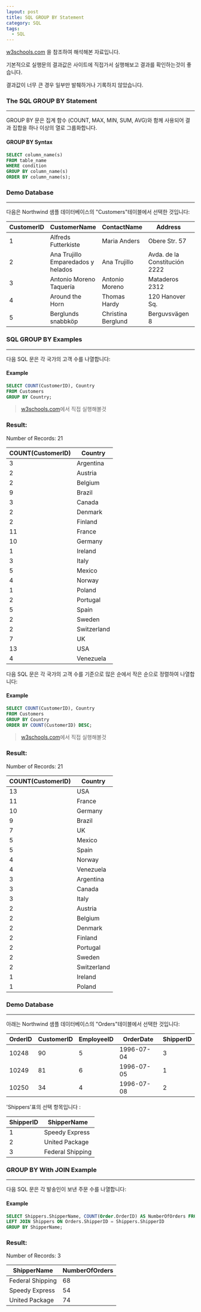 ```yaml
---
layout: post
title: SQL GROUP BY Statement
category: SQL
tags:
  - SQL
---
```




[w3schools.com](www.w3schools.com/sql) 을 참조하여 해석해본 자료입니다.

기본적으로 실행문의 결과값은 사이트에 직접가서 실행해보고 결과를 확인하는것이 좋습니다.

결과값이 너무 큰 경우 일부만 발췌하거나 기록하지 않았습니다.





### The SQL GROUP BY Statement

---

GROUP BY 문은 집계 함수 (COUNT, MAX, MIN, SUM, AVG)와 함께 사용되어 결과 집합을 하나 이상의 열로 그룹화합니다.



#### GROUP BY Syntax

```sql
SELECT column_name(s)
FROM table_name
WHERE condition
GROUP BY column_name(s)
ORDER BY column_name(s);
```





### Demo Database

---

다음은 Northwind 샘플 데이터베이스의 "Customers"테이블에서 선택한 것입니다:



| CustomerID | CustomerName                       | ContactName        | Address                       | City        | PostalCode | Country |
| ---------- | ---------------------------------- | ------------------ | ----------------------------- | ----------- | ---------- | ------- |
| 1          | Alfreds Futterkiste                | Maria Anders       | Obere Str. 57                 | Berlin      | 12209      | Germany |
| 2          | Ana Trujillo Emparedados y helados | Ana Trujillo       | Avda. de la Constitución 2222 | México D.F. | 05021      | Mexico  |
| 3          | Antonio Moreno Taquería            | Antonio Moreno     | Mataderos 2312                | México D.F. | 05023      | Mexico  |
| 4          | Around the Horn                    | Thomas Hardy       | 120 Hanover Sq.               | London      | WA1 1DP    | UK      |
| 5          | Berglunds snabbköp                 | Christina Berglund | Berguvsvägen 8                | Luleå       | S-958 22   | Sweden  |



### SQL GROUP BY Examples

---

다음 SQL 문은 각 국가의 고객 수를 나열합니다:



#### Example

```sql
SELECT COUNT(CustomerID), Country
FROM Customers
GROUP BY Country;
```

> [w3schools.com](www.w3schools.com/sql)에서 직접 실행해볼것



### Result:

Number of Records: 21

| COUNT(CustomerID) | Country     |
| ----------------- | ----------- |
| 3                 | Argentina   |
| 2                 | Austria     |
| 2                 | Belgium     |
| 9                 | Brazil      |
| 3                 | Canada      |
| 2                 | Denmark     |
| 2                 | Finland     |
| 11                | France      |
| 10                | Germany     |
| 1                 | Ireland     |
| 3                 | Italy       |
| 5                 | Mexico      |
| 4                 | Norway      |
| 1                 | Poland      |
| 2                 | Portugal    |
| 5                 | Spain       |
| 2                 | Sweden      |
| 2                 | Switzerland |
| 7                 | UK          |
| 13                | USA         |
| 4                 | Venezuela   |



다음 SQL 문은 각 국가의 고객 수를 기준으로 많은 순에서 작은 순으로 정렬하여 나열합니다:



#### Example

```sql
SELECT COUNT(CustomerID), Country
FROM Customers
GROUP BY Country
ORDER BY COUNT(CustomerID) DESC;
```

> [w3schools.com](www.w3schools.com/sql)에서 직접 실행해볼것



### Result:

Number of Records: 21

| COUNT(CustomerID) | Country     |
| ----------------- | ----------- |
| 13                | USA         |
| 11                | France      |
| 10                | Germany     |
| 9                 | Brazil      |
| 7                 | UK          |
| 5                 | Mexico      |
| 5                 | Spain       |
| 4                 | Norway      |
| 4                 | Venezuela   |
| 3                 | Argentina   |
| 3                 | Canada      |
| 3                 | Italy       |
| 2                 | Austria     |
| 2                 | Belgium     |
| 2                 | Denmark     |
| 2                 | Finland     |
| 2                 | Portugal    |
| 2                 | Sweden      |
| 2                 | Switzerland |
| 1                 | Ireland     |
| 1                 | Poland      |



### Demo Database

---

아래는 Northwind 샘플 데이터베이스의 "Orders"테이블에서 선택한 것입니다:

| OrderID | CustomerID | EmployeeID | OrderDate  | ShipperID |
| ------- | ---------- | ---------- | ---------- | --------- |
| 10248   | 90         | 5          | 1996-07-04 | 3         |
| 10249   | 81         | 6          | 1996-07-05 | 1         |
| 10250   | 34         | 4          | 1996-07-08 | 2         |



'Shippers'표의 선택 항목입니다 :

| ShipperID | ShipperName      |
| --------- | ---------------- |
| 1         | Speedy Express   |
| 2         | United Package   |
| 3         | Federal Shipping |



### GROUP BY With JOIN Example

---

다음 SQL 문은 각 발송인이 보낸 주문 수를 나열합니다:



#### Example

```sql
SELECT Shippers.ShipperName, COUNT(Order.OrderID) AS NumberOfOrders FROM Orders
LEFT JOIN Shippers ON Orders.ShipperID = Shippers.ShipperID
GROUP BY ShipperName;
```



### Result:

Number of Records: 3

| ShipperName      | NumberOfOrders |
| ---------------- | -------------- |
| Federal Shipping | 68             |
| Speedy Express   | 54             |
| United Package   | 74             |